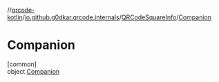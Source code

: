 //[qrcode-kotlin](../../../../index.md)/[io.github.g0dkar.qrcode.internals](../../index.md)/[QRCodeSquareInfo](../index.md)/[Companion](index.md)

# Companion

[common]\
object [Companion](index.md)
